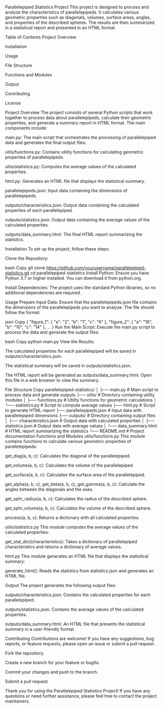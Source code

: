 Parallelepiped Statistics Project
This project is designed to process and analyze the characteristics of parallelepipeds. It calculates various geometric properties such as diagonals, volumes, surface areas, angles, and properties of the described spheres. The results are then summarized in a statistical report and presented in an HTML format.

Table of Contents
Project Overview

Installation

Usage

File Structure

Functions and Modules

Output

Contributing

License

Project Overview
The project consists of several Python scripts that work together to process data about parallelepipeds, calculate their geometric properties, and generate a summary report in HTML format. The main components include:

main.py: The main script that orchestrates the processing of parallelepiped data and generates the final output files.

utils/functions.py: Contains utility functions for calculating geometric properties of parallelepipeds.

utils/statistics.py: Computes the average values of the calculated properties.

html.py: Generates an HTML file that displays the statistical summary.

parallelepipeds.json: Input data containing the dimensions of parallelepipeds.

outputs/characteristics.json: Output data containing the calculated properties of each parallelepiped.

outputs/statistics.json: Output data containing the average values of the calculated properties.

outputs/data_summary.html: The final HTML report summarizing the statistics.

Installation
To set up the project, follow these steps:

Clone the Repository:

bash
Copy
git clone https://github.com/yourusername/parallelepiped-statistics.git
cd parallelepiped-statistics
Install Python:
Ensure you have Python 3.7 or higher installed. You can download it from python.org.

Install Dependencies:
The project uses the standard Python libraries, so no additional dependencies are required.

Usage
Prepare Input Data:
Ensure that the parallelepipeds.json file contains the dimensions of the parallelepipeds you want to analyze. The file should follow the format:

json
Copy
{
    "figure_1": {
        "a": "2",
        "b": "1",
        "c": "6"
    },
    "figure_2": {
        "a": "16",
        "b": "10",
        "c": "14"
    },
    ...
}
Run the Main Script:
Execute the main.py script to process the data and generate the output files:

bash
Copy
python main.py
View the Results:

The calculated properties for each parallelepiped will be saved in outputs/characteristics.json.

The statistical summary will be saved in outputs/statistics.json.

The HTML report will be generated as outputs/data_summary.html. Open this file in a web browser to view the summary.

File Structure
Copy
parallelepiped-statistics/
│
├── main.py                  # Main script to process data and generate outputs
├── utils/                   # Directory containing utility modules
│   ├── functions.py         # Utility functions for geometric calculations
│   └── statistics.py        # Script to compute average values
├── html.py                  # Script to generate HTML report
├── parallelepipeds.json     # Input data with parallelepiped dimensions
├── outputs/                 # Directory containing output files
│   ├── characteristics.json # Output data with calculated properties
│   ├── statistics.json      # Output data with average values
│   └── data_summary.html    # HTML report summarizing the statistics
└── README.md                # Project documentation
Functions and Modules
utils/functions.py
This module contains functions to calculate various geometric properties of parallelepipeds:

get_diag(a, b, c): Calculates the diagonal of the parallelepiped.

get_volume(a, b, c): Calculates the volume of the parallelepiped.

get_surface(a, b, c): Calculates the surface area of the parallelepiped.

get_alpha(a, b, c), get_beta(a, b, c), get_gamma(a, b, c): Calculate the angles between the diagonals and the axes.

get_sphr_radius(a, b, c): Calculates the radius of the described sphere.

get_sphr_volume(a, b, c): Calculates the volume of the described sphere.

process(a, b, c): Returns a dictionary with all calculated properties.

utils/statistics.py
This module computes the average values of the calculated properties:

get_stat_dict(characteristics): Takes a dictionary of parallelepiped characteristics and returns a dictionary of average values.

html.py
This module generates an HTML file that displays the statistical summary:

generate_html(): Reads the statistics from statistics.json and generates an HTML file.

Output
The project generates the following output files:

outputs/characteristics.json: Contains the calculated properties for each parallelepiped.

outputs/statistics.json: Contains the average values of the calculated properties.

outputs/data_summary.html: An HTML file that presents the statistical summary in a user-friendly format.

Contributing
Contributions are welcome! If you have any suggestions, bug reports, or feature requests, please open an issue or submit a pull request.

Fork the repository.

Create a new branch for your feature or bugfix.

Commit your changes and push to the branch.

Submit a pull request.

Thank you for using the Parallelepiped Statistics Project! If you have any questions or need further assistance, please feel free to contact the project maintainers.
